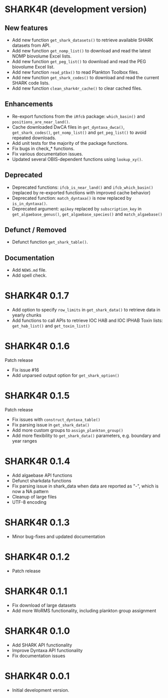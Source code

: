 # SHARK4R (development version)

## New features
* Add new function `get_shark_datasets()` to retrieve available SHARK datasets from API.
* Add new function `get_nomp_list()` to download and read the latest NOMP biovolume Excel lists.
* Add new function `get_peg_list()` to download and read the PEG biovolume Excel list.
* Add new function `read_ptbx()` to read Plankton Toolbox files.
* Add new function `get_shark_codes()` to download and read the current SHARK code lists.
* Add new function `clean_shark4r_cache()` to clear cached files.

## Enhancements
* Re-export functions from the `iRfcb` package: `which_basin()` and `positions_are_near_land()`.
* Cache downloaded DwCA files in `get_dyntaxa_dwca()`, `get_shark_codes()`, `get_nomp_list()` and `get_peg_list()` to avoid repeated downloads.
* Add unit tests for the majority of the package functions.
* Fix bugs in check_* functions.
* Fix various documentation issues.
* Updated several OBIS-dependent functions using `lookup_xy()`.

## Deprecated
* Deprecated functions: `ifcb_is_near_land()` and `ifcb_which_basin()` (replaced by re-exported functions with improved cache behavior)
* Deprecated function: `match_dyntaxa()` is now replaced by `is_in_dyntaxa()`.
* Deprecated argument: `apikey` replaced by `subscription_key` in `get_algaebase_genus()`, `get_algaebase_species()` and `match_algaebase()`

## Defunct / Removed
* Defunct function `get_shark_table()`.

## Documentation
* Add `NEWS.md` file.
* Add spell check.

# SHARK4R 0.1.7

* Add option to specify `row_limits` in `get_shark_data()` to retrieve data in yearly chunks
* Add functions to call APIs to retrieve IOC HAB and IOC IPHAB Toxin lists: `get_hab_list()` and `get_toxin_list()`

# SHARK4R 0.1.6

Patch release

* Fix issue #16
* Add unparsed output option for `get_shark_option()`

# SHARK4R 0.1.5

Patch release

* Fix issues with `construct_dyntaxa_table()`
* Fix parsing issue in `get_shark_data()`
* Add more custom groups to `assign_plankton_group()`
* Add more flexibility to `get_shark_data()` parameters, e.g. boundary and year ranges

# SHARK4R 0.1.4

* Add algaebase API functions
* Defunct sharkdata functions
* Fix parsing issue in shark_data when data are reported as "-", which is now a NA pattern
* Cleanup of large files
* UTF-8 encoding

# SHARK4R 0.1.3

* Minor bug-fixes and updated documentation

# SHARK4R 0.1.2

* Patch release

# SHARK4R 0.1.1

* Fix download of large datasets
* Add more WoRMS functionality, including plankton group assignment

# SHARK4R 0.1.0

* Add SHARK API functionality
* Improve Dyntaxa API functionality
* Fix documentation issues

# SHARK4R 0.0.1

* Initial development version.
